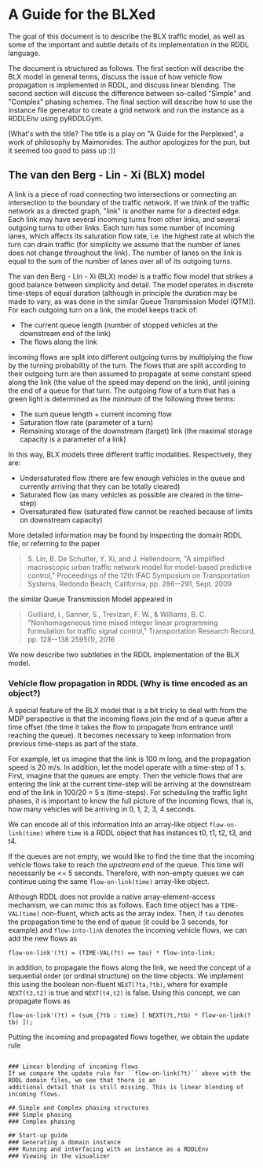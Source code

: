 # A Guide for the BLXed

The goal of this document is to describe the BLX traffic model, as well as some of the important and 
subtle details of its implementation in the RDDL language.

The document is structured as follows. The first section will describe the BLX model in general terms,
discuss the issue of how vehicle flow propagation is implemented in RDDL, and discuss linear blending. The
second section will discuss the difference between so-called "Simple" and "Complex" phasing schemes.
The final section will describe how to use the instance file generator to create a grid network and run
the instance as a RDDLEnv using pyRDDLGym.

(What's with the title? The title is a play on "A Guide for the Perplexed", a work of philosophy by Maimonides.
The author apologizes for the pun, but it seemed too good to pass up :))


## The van den Berg - Lin - Xi (BLX) model
A link is a piece of road connecting two intersections or connecting an intersection to the boundary of
the traffic network. If we think of the traffic network as a directed graph, "link" is another name for
a directed edge. Each link may have several incoming turns from other links, and several outgoing turns
to other links. Each turn has some number of incoming lanes, which affects its saturation flow rate, i.e.
the highest rate at which the turn can drain traffic (for simplicity we assume that the number of lanes does
not change throughout the link). The number of lanes on the link is equal to the sum of the number of lanes 
over all of its outgoing turns.

The van den Berg - Lin - Xi (BLX) model is a traffic flow model that strikes a good balance between simplicity
and detail. The model operates in discrete time-steps of equal duration (although in principle the duration
may be made to vary, as was done in the similar Queue Transmission Model (QTM)). For each outgoing turn on a
link, the model keeps track of:
 - The current queue length (number of stopped vehicles at the downstream end of the link)
 - The flows along the link

Incoming flows are split into different outgoing turns by multiplying the flow by the turning probability of the turn.
The flows that are split according to their outgoing turn are then assumed to propagate at some constant speed along 
the link (the value of the speed may depend on the link), until joining the end of a queue for that turn.
The outgoing flow of a turn that has a green light is determined as the *minimum* of the following three terms:
 - The sum queue length + current incoming flow
 - Saturation flow rate (parameter of a turn)
 - Remaining storage of the downstream (target) link (the maximal storage capacity is a parameter of a link)

In this way, BLX models three different traffic modalities. Respectively, they are:
 - Undersaturated flow (there are few enough vehicles in the queue and currently arriving that they can be totally cleared)
 - Saturated flow (as many vehicles as possible are cleared in the time-step)
 - Oversaturated flow (saturated flow cannot be reached because of limits on downstream capacity)

More detailed information may be found by inspecting the domain RDDL file, or referring to the paper

 > S. Lin, B. De Schutter, Y. Xi, and J. Hellendoorn, "A simplified macroscopic urban
   traffic network model for model-based predictive control," Proceedings of the 12th
   IFAC Symposium on Transportation Systems, Redondo Beach, California, pp. 286--291,
   Sept. 2009

the similar Queue Transmission Model appeared in

 > Guilliard, I., Sanner, S., Trevizan, F. W., & Williams, B. C. "Nonhomogeneous
   time mixed integer linear programming formulation for traffic signal control,"
   Transportation Research Record, pp. 128--138 2595(1), 2016

We now describe two subtleties in the RDDL implementation of the BLX model.

### Vehicle flow propagation in RDDL (Why is time encoded as an object?)
A special feature of the BLX model that is a bit tricky to deal with from the MDP perspective is that the incoming flows
join the end of a queue after a time offset (the time it takes the flow to propagate from entrance until reaching the queue).
It becomes necessary to keep information from previous time-steps as part of the state.

For example, let us imagine that the link is 100 m long, and the propagation speed is 20 m/s. In addition, let the model operate with a time-step of 1 s.
First, imagine that the queues are empty. Then the vehicle flows that are entering the link at the current time-step will be arriving at the downstream end of the link in
100/20 = 5 s (time-steps). For scheduling the traffic light phases, it is important to know the full picture of the incoming flows,
that is, how many vehicles will be arriving in 0, 1, 2, 3, 4 seconds.

We can encode all of this information into an array-like object
``` flow-on-link(time) ```
where ``time`` is a RDDL object that has instances t0, t1, t2, t3, and t4.

If the queues are not empty, we would like to find the time that the incoming vehicle flows take to reach the
*upstream end* of the queue. This time will necessarily be <= 5 seconds. Therefore, with non-empty queues we
can continue using the same ``flow-on-link(time)`` array-like object.

Although RDDL does not provide a native array-element-access mechanism, we can mimic this as follows. Each
time object has a ``TIME-VAL(time)`` non-fluent, which acts as the array index. Then, if ``tau`` denotes
the propagation time to the end of queue (it could be 3 seconds, for example) and ``flow-into-link`` denotes
the incoming vehicle flows, we can add the new flows as

``` flow-on-link'(?t) = (TIME-VAL(?t) == tau) * flow-into-link; ```

in addition, to propagate the flows along the link, we need the concept of a sequential order
(or ordinal structure) on the time objects. We implement this using the boolean non-fluent ``NEXT(?ta,?tb)``,
where for example ``NEXT(t3,t2)`` is true and ``NEXT(t4,t2)`` is false. Using this concept, we can propagate
flows as

``` flow-on-link'(?t) = (sum_{?tb : time} [ NEXT(?t,?tb) * flow-on-link(?tb) ]); ```

Putting the incoming and propagated flows together, we obtain the update rule

``` flow-on-link'(?t) = (TIME-VAL(?t) == tau) * flow-into-link + (sum_{?tb : time} [ NEXT(?t,?tb) * flow-on-link(?tb) ]);

### Linear blending of incoming flows
If we compare the update rule for ``flow-on-link(?t)`` above with the RDDL domain files, we see that there is an
additional detail that is still missing. This is linear blending of incoming flows.

## Simple and Complex phasing structures
### Simple phasing
### Complex phasing

## Start-up guide
### Generating a domain instance
### Running and interfacing with an instance as a RDDLEnv
### Viewing in the visualizer
